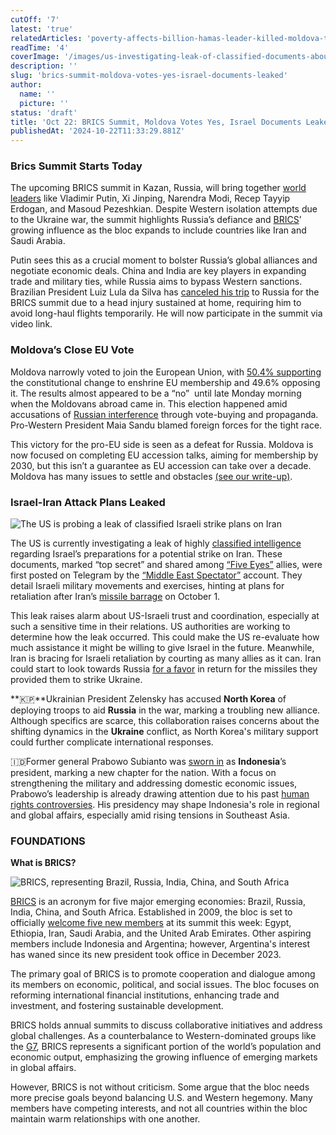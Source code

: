 ```yaml
---
cutOff: '7'
latest: 'true'
relatedArticles: 'poverty-affects-billion-hamas-leader-killed-moldova-to-eu'
readTime: '4'
coverImage: '/images/us-investigating-leak-of-classified-documents-about-israels-plans-to-attack-iran-U5Nz.webp'
description: ''
slug: 'brics-summit-moldova-votes-yes-israel-documents-leaked'
author:
  name: ''
  picture: ''
status: 'draft'
title: 'Oct 22: BRICS Summit, Moldova Votes Yes, Israel Documents Leaked'
publishedAt: '2024-10-22T11:33:29.881Z'
---
```


### Brics Summit Starts Today

The upcoming BRICS summit in Kazan, Russia, will bring together [world leaders](https://www.euronews.com/2024/10/21/putin-to-host-brics-summit-in-a-bid-to-advance-russias-own-interests) like Vladimir Putin, Xi Jinping, Narendra Modi, Recep Tayyip Erdogan, and Masoud Pezeshkian. Despite Western isolation attempts due to the Ukraine war, the summit highlights Russia’s defiance and [BRICS](https://www.bbc.com/news/world-66525474)’ growing influence as the bloc expands to include countries like Iran and Saudi Arabia. 

Putin sees this as a crucial moment to bolster Russia’s global alliances and negotiate economic deals. China and India are key players in expanding trade and military ties, while Russia aims to bypass Western sanctions. Brazilian President Luiz Lula da Silva has [canceled his trip](https://www.bbc.com/news/articles/c89l45zeq2eo) to Russia for the BRICS summit due to a head injury sustained at home, requiring him to avoid long-haul flights temporarily. He will now participate in the summit via video link.

### Moldova’s Close EU Vote

Moldova narrowly voted to join the European Union, with [50.4% supporting](https://www.dw.com/en/moldova-narrowly-votes-yes-to-eu-membership/a-70544401) the constitutional change to enshrine EU membership and 49.6% opposing it. The results almost appeared to be a “no”  until late Monday morning when the Moldovans abroad came in. This election happened amid accusations of [Russian interference](https://www.dw.com/en/moldovas-eu-referendum-beset-by-alleged-russian-meddling/a-70527782) through vote-buying and propaganda. Pro-Western President Maia Sandu blamed foreign forces for the tight race. 

This victory for the pro-EU side is seen as a defeat for Russia. Moldova is now focused on completing EU accession talks, aiming for membership by 2030, but this isn’t a guarantee as EU accession can take over a decade. Moldova has many issues to settle and obstacles [(see our write-up)](https://www.geopolitics.world/archives/poverty-affects-billion-hamas-leader-killed-moldova-to-eu). 

### Israel-Iran Attack Plans Leaked

![The US is probing a leak of classified Israeli strike plans on Iran](/images/us-investigating-leak-of-classified-documents-about-israels-plans-to-attack-iran-cyNj.webp)

The US is currently investigating a leak of highly [classified intelligence](https://edition.cnn.com/2024/10/19/politics/us-israel-iran-intelligence-documents/index.html) regarding Israel’s preparations for a potential strike on Iran. These documents, marked “top secret” and shared among [“Five Eyes”](https://privacyinternational.org/learn/five-eyes) allies, were first posted on Telegram by the [“Middle East Spectator”](https://t.me/s/Middle_East_Spectator) account. They detail Israeli military movements and exercises, hinting at plans for retaliation after Iran’s [missile barrage](https://edition.cnn.com/2024/10/01/politics/iran-missile-attack-israel/index.html) on October 1. 

This leak raises alarm about US-Israeli trust and coordination, especially at such a sensitive time in their relations. US authorities are working to determine how the leak occurred. This could make the US re-evaluate how much assistance it might be willing to give Israel in the future. Meanwhile, Iran is bracing for Israeli retaliation by courting as many allies as it can. Iran could start to look towards Russia [for a favor](https://www.cnbc.com/2024/10/21/iran-aided-russia-against-ukraine-now-it-needs-to-call-in-the-favor.html) in return for the missiles they provided them to strike Ukraine.

**🇰🇵**Ukrainian President Zelensky has accused **North Korea** of deploying troops to aid **Russia** in the war, marking a troubling new alliance. Although specifics are scarce, this collaboration raises concerns about the shifting dynamics in the **Ukraine** conflict, as North Korea's military support could further complicate international responses.

🇮🇩Former general Prabowo Subianto was [sworn in](https://apnews.com/article/indonesia-new-president-prabowo-subianto-sworn-44f1cb606ab8aa825b20b7f154ba9721) as **Indonesia**’s president, marking a new chapter for the nation. With a focus on strengthening the military and addressing domestic economic issues, Prabowo’s leadership is already drawing attention due to his past [human rights controversies](https://www.bbc.com/news/world-asia-68028295). His presidency may shape Indonesia's role in regional and global affairs, especially amid rising tensions in Southeast Asia.

### FOUNDATIONS

**What is BRICS?** 

![BRICS, representing Brazil, Russia, India, China, and South Africa](/images/what-is-brics-A1Mj.webp)

[BRICS](https://infobrics.org/page/history-of-brics/) is an acronym for five major emerging economies: Brazil, Russia, India, China, and South Africa. Established in 2009, the bloc is set to officially [welcome five new members](https://www.bbc.com/news/world-66525474) at its summit this week: Egypt, Ethiopia, Iran, Saudi Arabia, and the United Arab Emirates. Other aspiring members include Indonesia and Argentina; however, Argentina's interest has waned since its new president took office in December 2023.

The primary goal of BRICS is to promote cooperation and dialogue among its members on economic, political, and social issues. The bloc focuses on reforming international financial institutions, enhancing trade and investment, and fostering sustainable development.

BRICS holds annual summits to discuss collaborative initiatives and address global challenges. As a counterbalance to Western-dominated groups like the [G7](https://www.cfr.org/backgrounder/what-does-g7-do), BRICS represents a significant portion of the world’s population and economic output, emphasizing the growing influence of emerging markets in global affairs.

However, BRICS is not without criticism. Some argue that the bloc needs more precise goals beyond balancing U.S. and Western hegemony. Many members have competing interests, and not all countries within the bloc maintain warm relationships with one another.